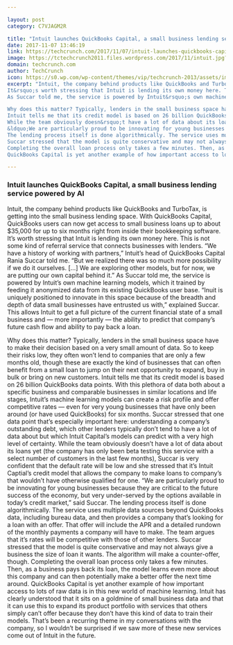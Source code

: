 ```yaml
---

layout: post
category: C7VJAGM2R

title: "Intuit launches QuickBooks Capital, a small business lending service powered by AI"
date: 2017-11-07 13:46:19
link: https://techcrunch.com/2017/11/07/intuit-launches-quickbooks-capital-a-small-business-lending-service-powered-by-ai/?ncid=rss
image: https://tctechcrunch2011.files.wordpress.com/2017/11/intuit.jpg?fit=200%2C150
domain: techcrunch.com
author: TechCrunch
icon: https://s0.wp.com/wp-content/themes/vip/techcrunch-2013/assets/images/favicon.ico
excerpt: "Intuit, the company behind products like QuickBooks and TurboTax, is getting into the small business lending space. With QuickBooks Capital, QuickBooks users can now get access to small business loans up to about $35,000 for up to six months right from inside their bookkeeping software.
It&rsquo;s worth stressing that Intuit is lending its own money here. This is not some kind of referral service that connects businesses with lenders. &ldquo;We have a history of working with partners,&rdquo; Intuit&rsquo;s head of QuickBooks Capital Rania Succar told me. &ldquo;But we realized there was so much more possibility if we do it ourselves. [&hellip;] We are exploring other models, but for now, we are putting our own capital behind it.&rdquo;
As Succar told me, the service is powered by Intuit&rsquo;s own machine learning models, which it trained by feeding it anonymized data from its existing QuickBooks user base. &ldquo;Inuit is uniquely positioned to innovate in this space because of the breadth and depth of data small businesses have entrusted us with,&rdquo; explained Succar. This allows Intuit to get a full picture of the current financial state of a small business and &mdash; more importantly &mdash; the ability to predict that company&rsquo;s future cash flow and ability to pay back a loan.

Why does this matter? Typically, lenders in the small business space have to make their decision based on a very small amount of data. So to keep their risks low, they often won&rsquo;t lend to companies that are only a few months old, though these are exactly the kind of businesses that can often benefit from a small loan to jump on their next opportunity to expand, buy in bulk or bring on new customers.
Intuit tells me that its credit model is based on 26 billion QuickBooks data points. With this plethora of data both about a specific business and comparable businesses in similar locations and life stages, Intuit&rsquo;s machine learning models can create a risk profile and offer competitive rates &mdash; even for very young businesses that have only been around (or have used QuickBooks) for six months. Succar stressed that one data point that&rsquo;s especially important here: understanding a company&rsquo;s outstanding debt, which other lenders typically don&rsquo;t tend to have a lot of data about but which Intuit Capital&rsquo;s models can predict with a very high level of certainty.
While the team obviously doesn&rsquo;t have a lot of data about its loans yet (the company has only been beta testing this service with a select number of customers in the last few months), Succar is very confident that the default rate will be low and she stressed that it&rsquo;s Intuit Captial&rsquo;s credit model that allows the company to make loans to company&rsquo;s that wouldn&rsquo;t have otherwise qualified for one.
&ldquo;We are particularly proud to be innovating for young businesses because they are critical to the future success of the economy, but very under-served by the options available in today&rsquo;s credit market,&rdquo; said Succar.
The lending process itself is done algorithmically. The service uses multiple data sources beyond QuickBooks data, including bureau data, and then provides a company that&rsquo;s looking for a loan with an offer. That offer will include the APR and a detailed rundown of the monthly payments a company will have to make. The team argues that it&rsquo;s rates will be competitive with those of other lenders.
Succar stressed that the model is quite conservative and may not always give a business the size of loan it wants. The algorithm will make a counter-offer, though.
Completing the overall loan process only takes a few minutes. Then, as a business pays back its loan, the model learns even more about this company and can then potentially make a better offer the next time around.
QuickBooks Capital is yet another example of how important access to lots of raw data is in this new world of machine learning. Intuit has clearly understood that it sits on a goldmine of small business data and that it can use this to expand its product portfolio with services that others simply can&rsquo;t offer because they don&rsquo;t have this kind of data to train their models. That&rsquo;s been a recurring theme in my conversations with the company, so I wouldn&rsquo;t be surprised if we saw more of these new services come out of Intuit in the future."

---
```


### Intuit launches QuickBooks Capital, a small business lending service powered by AI

Intuit, the company behind products like QuickBooks and TurboTax, is getting into the small business lending space. With QuickBooks Capital, QuickBooks users can now get access to small business loans up to about $35,000 for up to six months right from inside their bookkeeping software.
It&rsquo;s worth stressing that Intuit is lending its own money here. This is not some kind of referral service that connects businesses with lenders. &ldquo;We have a history of working with partners,&rdquo; Intuit&rsquo;s head of QuickBooks Capital Rania Succar told me. &ldquo;But we realized there was so much more possibility if we do it ourselves. [&hellip;] We are exploring other models, but for now, we are putting our own capital behind it.&rdquo;
As Succar told me, the service is powered by Intuit&rsquo;s own machine learning models, which it trained by feeding it anonymized data from its existing QuickBooks user base. &ldquo;Inuit is uniquely positioned to innovate in this space because of the breadth and depth of data small businesses have entrusted us with,&rdquo; explained Succar. This allows Intuit to get a full picture of the current financial state of a small business and &mdash; more importantly &mdash; the ability to predict that company&rsquo;s future cash flow and ability to pay back a loan.

Why does this matter? Typically, lenders in the small business space have to make their decision based on a very small amount of data. So to keep their risks low, they often won&rsquo;t lend to companies that are only a few months old, though these are exactly the kind of businesses that can often benefit from a small loan to jump on their next opportunity to expand, buy in bulk or bring on new customers.
Intuit tells me that its credit model is based on 26 billion QuickBooks data points. With this plethora of data both about a specific business and comparable businesses in similar locations and life stages, Intuit&rsquo;s machine learning models can create a risk profile and offer competitive rates &mdash; even for very young businesses that have only been around (or have used QuickBooks) for six months. Succar stressed that one data point that&rsquo;s especially important here: understanding a company&rsquo;s outstanding debt, which other lenders typically don&rsquo;t tend to have a lot of data about but which Intuit Capital&rsquo;s models can predict with a very high level of certainty.
While the team obviously doesn&rsquo;t have a lot of data about its loans yet (the company has only been beta testing this service with a select number of customers in the last few months), Succar is very confident that the default rate will be low and she stressed that it&rsquo;s Intuit Captial&rsquo;s credit model that allows the company to make loans to company&rsquo;s that wouldn&rsquo;t have otherwise qualified for one.
&ldquo;We are particularly proud to be innovating for young businesses because they are critical to the future success of the economy, but very under-served by the options available in today&rsquo;s credit market,&rdquo; said Succar.
The lending process itself is done algorithmically. The service uses multiple data sources beyond QuickBooks data, including bureau data, and then provides a company that&rsquo;s looking for a loan with an offer. That offer will include the APR and a detailed rundown of the monthly payments a company will have to make. The team argues that it&rsquo;s rates will be competitive with those of other lenders.
Succar stressed that the model is quite conservative and may not always give a business the size of loan it wants. The algorithm will make a counter-offer, though.
Completing the overall loan process only takes a few minutes. Then, as a business pays back its loan, the model learns even more about this company and can then potentially make a better offer the next time around.
QuickBooks Capital is yet another example of how important access to lots of raw data is in this new world of machine learning. Intuit has clearly understood that it sits on a goldmine of small business data and that it can use this to expand its product portfolio with services that others simply can&rsquo;t offer because they don&rsquo;t have this kind of data to train their models. That&rsquo;s been a recurring theme in my conversations with the company, so I wouldn&rsquo;t be surprised if we saw more of these new services come out of Intuit in the future.